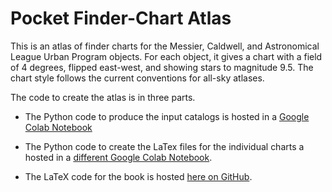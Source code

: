 # Pocket Finder-Chart Atlas

This is an atlas of finder charts for the Messier, Caldwell, and Astronomical League Urban Program objects. For each object, it gives a chart with a field of 4 degrees, flipped east-west, and showing stars to magnitude 9.5. The chart style follows the current conventions for all-sky atlases.

The code to create the atlas is in three parts. 

- The Python code to produce the input catalogs is hosted in a [Google Colab Notebook](https://colab.research.google.com/drive/16JonQcoLPvneOuimvxtJOiUSpBR-Mixq?usp=sharing)

- The Python code to create the LaTex files for the individual charts a hosted in a [different Google Colab Notebook](https://colab.research.google.com/drive/1VTFR25wonsBeU4-xg2RQQJk6zLVED3kO?usp=sharing).

- The LaTeX code for the book is hosted [here on GitHub](https://github.com/alanwatsonforster/pocket-finder-chart-atlas).
